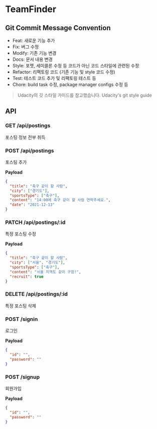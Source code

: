 # TeamFinder

## Git Commit Message Convention

- Feat: 새로운 기능 추가
- Fix: 버그 수정
- Modify: 기존 기능 변경
- Docs: 문서 내용 변경
- Style: 포맷, 세미콜론 수정 등 코드가 아닌 코드 스타일에 관련된 수정
- Refactor: 리팩토링 코드 (기존 기능 및 style 코드 수정)
- Test: 테스트 코드 추가 및 리팩토링 테스트 등
- Chore: build task 수정, package manager configs 수정 등

> Udacity의 깃 스타일 가이드를 참고했습니다. Udacity's git style guide

## API

### GET /api/postings

포스팅 정보 전부 취득

### POST /api/postings

포스팅 추가

**Payload**

```json
{
  "title": "축구 같이 할 사람",
  "city": ["경기도"],
  "sportsType": ["축구"],
  "content": "14:00에 축구 같이 할 사람 연락주세요.",
  "date": "2021-12-13"
}
```

### PATCH /api/postings/:id

특정 포스팅 수정

**Payload**

```json
{
  "title": "축구 같이 할 사람",
  "city": ["서울", "경기도"],
  "sportsType": ["축구"],
  "content": "서울 지역도 같이 구함!",
  "recruit": true
}
```

### DELETE /api/postings/:id

특정 포스팅 삭제

### POST /signin

로그인

**Payload**

```json
{
  "id": "",
  "password": ""
}
```

### POST /signup

회원가입

**Payload**

```json
{
  "id": "",
  "password": ""
}
```
